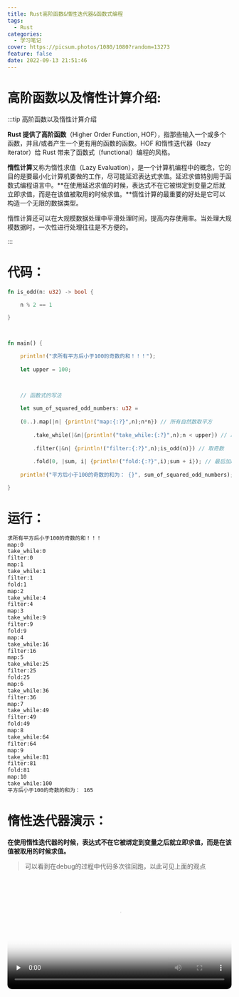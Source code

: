 ```yaml
---
title: Rust高阶函数&惰性迭代器&函数式编程
tags:
  - Rust
categories:
  - 学习笔记
cover: https://picsum.photos/1080/1080?random=13273
feature: false
date: 2022-09-13 21:51:46
---
```

# 高阶函数以及惰性计算介绍:
:::tip 高阶函数以及惰性计算介绍

**Rust 提供了高阶函数**（Higher Order Function, HOF），指那些输入一个或多个函数，并且/或者产生一个更有用的函数的函数。HOF 和惰性迭代器（lazy iterator）给 Rust 带来了函数式（functional）编程的风格。

**惰性计算**又称为惰性求值（Lazy Evaluation），是一个计算机编程中的概念，它的目的是要最小化计算机要做的工作，尽可能延迟表达式求值。延迟求值特别用于函数式编程语言中。**在使用延迟求值的时候，表达式不在它被绑定到变量之后就立即求值，而是在该值被取用的时候求值。**惰性计算的最重要的好处是它可以构造一个无限的数据类型。

惰性计算还可以在大规模数据处理中平滑处理时间，提高内存使用率。当处理大规模数据时，一次性进行处理往往是不方便的。

:::

# 代码：
```Rust
fn is_odd(n: u32) -> bool {

	n % 2 == 1

}

  

fn main() {

	println!("求所有平方后小于100的奇数的和！！！");
	
	let upper = 100;

  

	// 函数式的写法
	
	let sum_of_squared_odd_numbers: u32 =
	
	(0..).map(|n| {println!("map:{:?}",n);n*n}) // 所有自然数取平方
	
		.take_while(|&n|{println!("take_while:{:?}",n);n < upper}) // 取小于上限的
		
		.filter(|&n| {println!("filter:{:?}",n);is_odd(n)}) // 取奇数
		
		.fold(0, |sum, i| {println!("fold:{:?}",i);sum + i}); // 最后加起来
	
	println!("平方后小于100的奇数的和为： {}", sum_of_squared_odd_numbers);

}
```

# 运行：
```bash
求所有平方后小于100的奇数的和！！！
map:0
take_while:0
filter:0
map:1
take_while:1
filter:1
fold:1
map:2
take_while:4
filter:4
map:3
take_while:9
filter:9
fold:9
map:4
take_while:16
filter:16
map:5
take_while:25
filter:25
fold:25
map:6
take_while:36
filter:36
map:7
take_while:49
filter:49
fold:49
map:8
take_while:64
filter:64
map:9
take_while:81
filter:81
fold:81
map:10
take_while:100
平方后小于100的奇数的和为： 165
```

# 惰性迭代器演示：
**在使用惰性迭代器的时候，表达式不在它被绑定到变量之后就立即求值，而是在该值被取用的时候求值。**
>可以看到在debug的过程中代码多次往回跑，以此可见上面的观点

<video style="border-radius: 10px;
    width: 100%;" id="video" controls="" preload="none" poster="https://riven-cabin.oss-cn-guangzhou.aliyuncs.com/blog/videos/20220913221859.png">
      <source id="mp4" src="https://riven-cabin.oss-cn-guangzhou.aliyuncs.com/blog/videos/20220913220905.mp4" type="video/mp4">
</videos>
